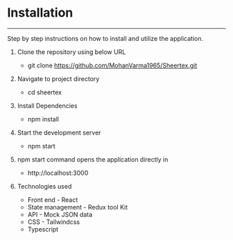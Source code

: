 # Installation

---

Step by step instructions on how to install and utilize the application.

1. Clone the repository using below URL

   - git clone https://github.com/MohanVarma1965/Sheertex.git

2. Navigate to project directory

   - cd sheertex

3. Install Dependencies

   - npm install

4. Start the development server

   - npm start

5. npm start command opens the application directly in

   - http://localhost:3000

6. Technologies used

   - Front end - React
   - State management - Redux tool Kit
   - API - Mock JSON data
   - CSS - Tailwindcss
   - Typescript
